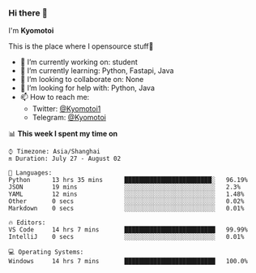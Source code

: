 ### Hi there 👋

I'm **Kyomotoi**

This is the place where I opensource stuff🤺

- 🔭 I’m currently working on: student
- 🌱 I’m currently learning: Python, Fastapi, Java
- 👯 I’m looking to collaborate on: None
- 🤔 I’m looking for help with: Python, Java
- 📫 How to reach me: 
    - Twitter: [@Kyomotoi1](https://twitter.com/Kyomotoi1) 
    - Telegram: [@Kyomotoi](https://t.me/Kyomotoi)

📊 **This week I spent my time on**
<!--START_SECTION:waka-->
```text
⌚︎ Timezone: Asia/Shanghai
🔛 Duration: July 27 - August 02

💬 Languages: 
Python      13 hrs 35 mins      ████████████████████████░   96.19% 
JSON        19 mins             ░░░░░░░░░░░░░░░░░░░░░░░░░   2.3% 
YAML        12 mins             ░░░░░░░░░░░░░░░░░░░░░░░░░   1.48% 
Other       0 secs              ░░░░░░░░░░░░░░░░░░░░░░░░░   0.02% 
Markdown    0 secs              ░░░░░░░░░░░░░░░░░░░░░░░░░   0.01%

🔥 Editors: 
VS Code     14 hrs 7 mins       █████████████████████████   99.99% 
IntelliJ    0 secs              ░░░░░░░░░░░░░░░░░░░░░░░░░   0.01%

💻 Operating Systems: 
Windows     14 hrs 7 mins       █████████████████████████   100.0%
```
<!--END_SECTION:waka-->

